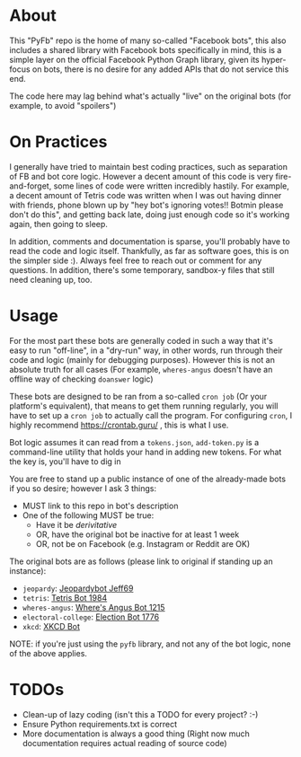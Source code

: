 # About

This "PyFb" repo is the home of many so-called "Facebook bots", this also includes
a shared library with Facebook bots specifically in mind, this is a simple layer on the official
Facebook Python Graph library, given its hyper-focus on bots, there is no desire for any added APIs that
do not service this end.

The code here may lag behind what's actually "live" on the original bots (for example, to avoid "spoilers")

# On Practices

I generally have tried to maintain best coding practices, such as separation of FB and bot core logic. However
a decent amount of this code is very fire-and-forget, some lines of code were written incredibly hastily. For example,
a decent amount of Tetris code was written when I was out having dinner with friends, phone blown up by "hey bot's ignoring
votes!! Botmin please don't do this", and getting back late, doing just enough code so it's working again, then going to sleep.

In addition, comments and documentation is sparse, you'll probably have to read the code and logic itself. Thankfully,
as far as software goes, this is on the simpler side :). Always feel free to reach out or comment for any questions. In addition,
there's some temporary, sandbox-y files that still need cleaning up, too.

# Usage

For the most part these bots are generally coded in such a way that it's easy to run "off-line", in a "dry-run" way,
in other words, run through their code and logic (mainly for debugging purposes). However this is not an absolute truth
for all cases (For example, `wheres-angus` doesn't have an offline way of checking `doanswer` logic)

These bots are designed to be ran from a so-called `cron job` (Or your platform's equivalent), that means to get them
running regularly, you will have to set up a `cron job` to actually call the program. For configuring `cron`, I
highly recommend https://crontab.guru/ , this is what I use.

Bot logic assumes it can read from a `tokens.json`, `add-token.py` is a command-line utility that holds your hand
in adding new tokens. For what the key is, you'll have to dig in

You are free to stand up a public instance of one of the already-made bots if you so desire; however I ask 3 things:

* MUST link to this repo in bot's description
* One of the following MUST be true:
    * Have it be _derivitative_
    * OR, have the original bot be inactive for at least 1 week
    * OR, not be on Facebook (e.g. Instagram or Reddit are OK)

The original bots are as follows (please link to original if standing up an instance):

* `jeopardy`: [Jeopardybot Jeff69](https://www.facebook.com/jeopardybot69/)
* `tetris`: [Tetris Bot 1984](https://www.facebook.com/tetrisbot1984)
* `wheres-angus`: [Where's Angus Bot 1215](https://www.facebook.com/wheresangus1215)
* `electoral-college`: [Election Bot 1776](https://www.facebook.com/Election-Bot-1776-107617517622641/)
* `xkcd`: [XKCD Bot](https://www.facebook.com/XKCD-Bot-695-108218474234986/)

NOTE: if you're just using the `pyfb` library, and not any of the bot logic, none of the above applies.

# TODOs

* Clean-up of lazy coding (isn't this a TODO for every project? :-)
* Ensure Python requirements.txt is correct
* More documentation is always a good thing (Right now much documentation requires actual reading of source code)